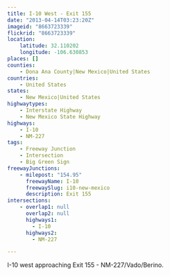 ```yaml
---
title: I-10 West - Exit 155
date: "2013-04-14T03:23:20Z"
imageid: "8663723339"
flickrid: "8663723339"
location:
    latitude: 32.110202
    longitude: -106.630853
places: []
counties:
    - Dona Ana County|New Mexico|United States
countries:
    - United States
states:
    - New Mexico|United States
highwaytypes:
    - Interstate Highway
    - New Mexico State Highway
highways:
    - I-10
    - NM-227
tags:
    - Freeway Junction
    - Intersection
    - Big Green Sign
freewayJunctions:
    - milepost: "154.95"
      freewayName: I-10
      freewaySlug: i10-new-mexico
      description: Exit 155
intersections:
    - overlap1: null
      overlap2: null
      highways1:
        - I-10
      highways2:
        - NM-227

---
```

I-10 west approaching Exit 155 - NM-227/Vado/Berino.